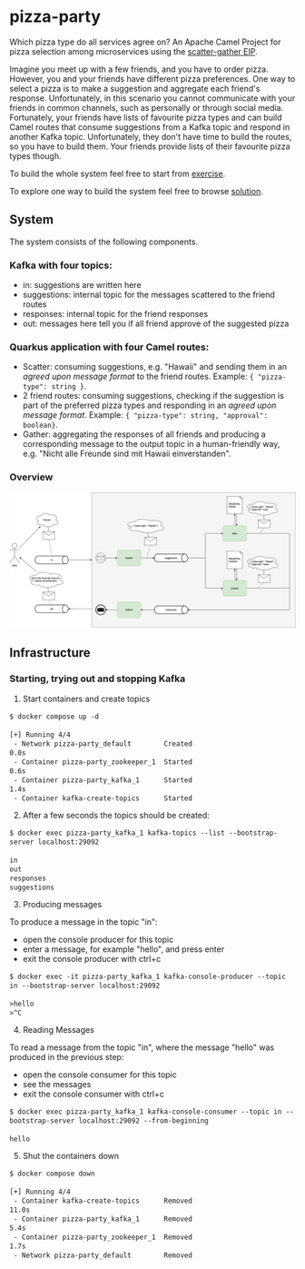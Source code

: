 # pizza-party
Which pizza type do all services agree on? An Apache Camel Project for pizza selection among microservices using the [scatter-gather EIP](https://www.enterpriseintegrationpatterns.com/patterns/messaging/BroadcastAggregate.html).

Imagine you meet up with a few friends, and you have to order pizza.
However, you and your friends have different pizza preferences. 
One way to select a pizza is to make a suggestion and aggregate each friend's response.
Unfortunately, in this scenario you cannot communicate with your friends in common channels, such as personally or through social media.
Fortunately, your friends have lists of favourite pizza types and can build Camel routes that consume suggestions from a Kafka topic and respond in another Kafka topic.
Unfortunately, they don't have time to build the routes, so you have to build them. 
Your friends provide lists of their favourite pizza types though.

To build the whole system feel free to start from [exercise](exercise).

To explore one way to build the system feel free to browse [solution](solution).

## System

The system consists of the following components.

### Kafka with four topics:
- in: suggestions are written here
- suggestions: internal topic for the messages scattered to the friend routes
- responses: internal topic for the friend responses
- out: messages here tell you if all friend approve of the suggested pizza

### Quarkus application with four Camel routes:
- Scatter: consuming suggestions, e.g. "Hawaii" and sending them in an _agreed upon message format_ to the friend routes. Example: `{ "pizza-type": string }`.
- 2 friend routes: consuming suggestions, checking if the suggestion is part of the preferred pizza types and responding in an _agreed upon message format_. Example: `{ "pizza-type": string, "approval": boolean}`.
- Gather: aggregating the responses of all friends and producing a corresponding message to the output topic in a human-friendly way, e.g. "Nicht alle Freunde sind mit Hawaii einverstanden".

### Overview
![scenario](pizza-party.png)

## Infrastructure

### Starting, trying out and stopping Kafka

1. Start containers and create topics
```
$ docker compose up -d

[+] Running 4/4
 - Network pizza-party_default        Created                                                                                                                                                                                      0.0s
 - Container pizza-party_zookeeper_1  Started                                                                                                                                                                                      0.6s
 - Container pizza-party_kafka_1      Started                                                                                                                                                                                      1.4s
 - Container kafka-create-topics      Started  
```

2. After a few seconds the topics should be created:
```
$ docker exec pizza-party_kafka_1 kafka-topics --list --bootstrap-server localhost:29092

in
out
responses
suggestions
```

3. Producing messages

To produce a message in the topic "in":
- open the console producer for this topic
- enter a message, for example "hello", and press enter
- exit the console producer with ctrl+c
```
$ docker exec -it pizza-party_kafka_1 kafka-console-producer --topic in --bootstrap-server localhost:29092

>hello
>^C
```

4. Reading Messages

To read a message from the topic "in", where the message "hello" was produced in the previous step:
- open the console consumer for this topic
- see the messages
- exit the console consumer with ctrl+c
```
$ docker exec pizza-party_kafka_1 kafka-console-consumer --topic in --bootstrap-server localhost:29092 --from-beginning

hello

```

5. Shut the containers down
```
$ docker compose down

[+] Running 4/4
 - Container kafka-create-topics      Removed                                                                                                                                                                                     11.0s
 - Container pizza-party_kafka_1      Removed                                                                                                                                                                                      5.4s
 - Container pizza-party_zookeeper_1  Removed                                                                                                                                                                                      1.7s
 - Network pizza-party_default        Removed
```